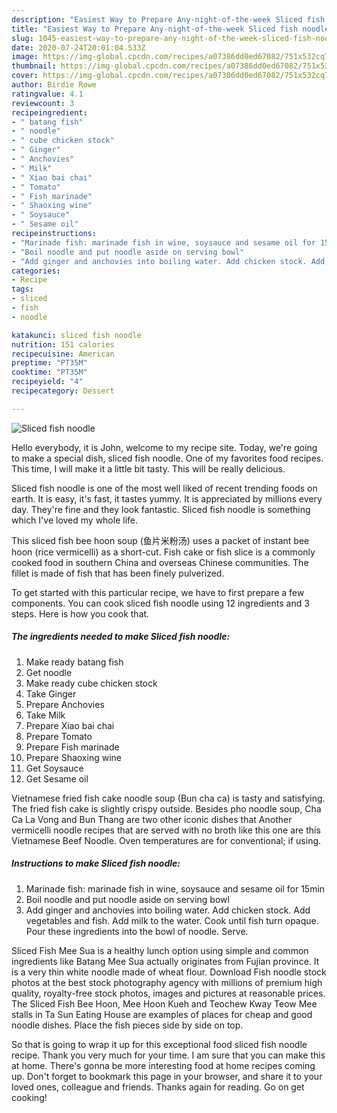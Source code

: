```yaml
---
description: "Easiest Way to Prepare Any-night-of-the-week Sliced fish noodle"
title: "Easiest Way to Prepare Any-night-of-the-week Sliced fish noodle"
slug: 1045-easiest-way-to-prepare-any-night-of-the-week-sliced-fish-noodle
date: 2020-07-24T20:01:04.533Z
image: https://img-global.cpcdn.com/recipes/a07386dd0ed67082/751x532cq70/sliced-fish-noodle-recipe-main-photo.jpg
thumbnail: https://img-global.cpcdn.com/recipes/a07386dd0ed67082/751x532cq70/sliced-fish-noodle-recipe-main-photo.jpg
cover: https://img-global.cpcdn.com/recipes/a07386dd0ed67082/751x532cq70/sliced-fish-noodle-recipe-main-photo.jpg
author: Birdie Rowe
ratingvalue: 4.1
reviewcount: 3
recipeingredient:
- " batang fish"
- " noodle"
- " cube chicken stock"
- " Ginger"
- " Anchovies"
- " Milk"
- " Xiao bai chai"
- " Tomato"
- " Fish marinade"
- " Shaoxing wine"
- " Soysauce"
- " Sesame oil"
recipeinstructions:
- "Marinade fish: marinade fish in wine, soysauce and sesame oil for 15min"
- "Boil noodle and put noodle aside on serving bowl"
- "Add ginger and anchovies into boiling water. Add chicken stock. Add vegetables and fish. Add milk to the water. Cook until fish turn opaque. Pour these ingredients into the bowl of noodle. Serve."
categories:
- Recipe
tags:
- sliced
- fish
- noodle

katakunci: sliced fish noodle 
nutrition: 151 calories
recipecuisine: American
preptime: "PT35M"
cooktime: "PT35M"
recipeyield: "4"
recipecategory: Dessert

---
```



![Sliced fish noodle](https://img-global.cpcdn.com/recipes/a07386dd0ed67082/751x532cq70/sliced-fish-noodle-recipe-main-photo.jpg)

Hello everybody, it is John, welcome to my recipe site. Today, we're going to make a special dish, sliced fish noodle. One of my favorites food recipes. This time, I will make it a little bit tasty. This will be really delicious.

Sliced fish noodle is one of the most well liked of recent trending foods on earth. It is easy, it's fast, it tastes yummy. It is appreciated by millions every day. They're fine and they look fantastic. Sliced fish noodle is something which I've loved my whole life.

This sliced fish bee hoon soup (鱼片米粉汤) uses a packet of instant bee hoon (rice vermicelli) as a short-cut. Fish cake or fish slice is a commonly cooked food in southern China and overseas Chinese communities. The fillet is made of fish that has been finely pulverized.


To get started with this particular recipe, we have to first prepare a few components. You can cook sliced fish noodle using 12 ingredients and 3 steps. Here is how you cook that.

<!--inarticleads1-->

##### The ingredients needed to make Sliced fish noodle:

1. Make ready  batang fish
1. Get  noodle
1. Make ready  cube chicken stock
1. Take  Ginger
1. Prepare  Anchovies
1. Take  Milk
1. Prepare  Xiao bai chai
1. Prepare  Tomato
1. Prepare  Fish marinade
1. Prepare  Shaoxing wine
1. Get  Soysauce
1. Get  Sesame oil


Vietnamese fried fish cake noodle soup (Bun cha ca) is tasty and satisfying. The fried fish cake is slightly crispy outside. Besides pho noodle soup, Cha Ca La Vong and Bun Thang are two other iconic dishes that Another vermicelli noodle recipes that are served with no broth like this one are this Vietnamese Beef Noodle. Oven temperatures are for conventional; if using. 

<!--inarticleads2-->

##### Instructions to make Sliced fish noodle:

1. Marinade fish: marinade fish in wine, soysauce and sesame oil for 15min
1. Boil noodle and put noodle aside on serving bowl
1. Add ginger and anchovies into boiling water. Add chicken stock. Add vegetables and fish. Add milk to the water. Cook until fish turn opaque. Pour these ingredients into the bowl of noodle. Serve.


Sliced Fish Mee Sua is a healthy lunch option using simple and common ingredients like Batang Mee Sua actually originates from Fujian province. It is a very thin white noodle made of wheat flour. Download Fish noodle stock photos at the best stock photography agency with millions of premium high quality, royalty-free stock photos, images and pictures at reasonable prices. The Sliced Fish Bee Hoon, Mee Hoon Kueh and Teochew Kway Teow Mee stalls in Ta Sun Eating House are examples of places for cheap and good noodle dishes. Place the fish pieces side by side on top. 

So that is going to wrap it up for this exceptional food sliced fish noodle recipe. Thank you very much for your time. I am sure that you can make this at home. There's gonna be more interesting food at home recipes coming up. Don't forget to bookmark this page in your browser, and share it to your loved ones, colleague and friends. Thanks again for reading. Go on get cooking!

